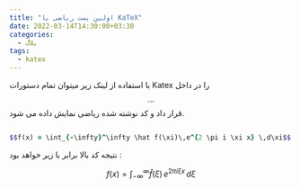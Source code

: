 ```yaml
---
title: "اولین پست ریاضی با KaTeX"
date: 2022-03-14T14:30:00+03:30
categories:
  - بلاگ
tags:
  - katex
---
```


با استفاده از لینک زیر میتوان تمام دستورات Katex را در داخل $$...$$ قرار داد و کد نوشته شده ریاضی نمایش داده می شود.

```ruby

$$f(x) = \int_{-\infty}^\infty \hat f(\xi)\,e^{2 \pi i \xi x} \,d\xi$$

```

نتیجه کد بالا برابر با زیر خواهد بود :

$$f(x) = \int_{-\infty}^\infty \hat f(\xi)\,e^{2 \pi i \xi x} \,d\xi$$
